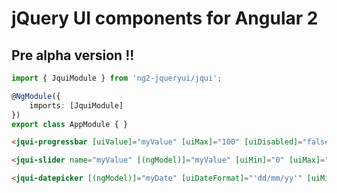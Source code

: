 # jQuery UI components for Angular 2

## Pre alpha version !!

```typescript
import { JquiModule } from 'ng2-jqueryui/jqui';

@NgModule({
    imports: [JquiModule]
})
export class AppModule { }
```

```html
<jqui-progressbar [uiValue]="myValue" [uiMax]="100" [uiDisabled]="false"></jqui-progressbar>

<jqui-slider name="myValue" [(ngModel)]="myValue" [uiMin]="0" [uiMax]="100" [uiDisabled]="false" [uiOrientation]="'horizontal'"></jqui-slider>

<jqui-datepicker [(ngModel)]="myDate" [uiDateFormat]="'dd/mm/yy'" [uiMinDate]="-40" [uiMaxDate]="40"></jqui-datepicker> 
```
